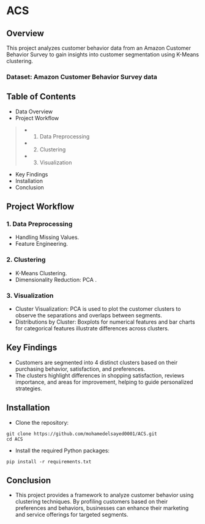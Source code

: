 # ACS
## Overview
This project analyzes customer behavior data from an Amazon Customer Behavior Survey to gain insights into customer segmentation using K-Means clustering.
### Dataset: Amazon Customer Behavior Survey data
## Table of Contents
* Data Overview
* Project Workflow
> * 1. Data Preprocessing
> * 2. Clustering
> * 3. Visualization
* Key Findings
* Installation
* Conclusion
## Project Workflow
### 1. Data Preprocessing
* Handling Missing Values.
* Feature Engineering.
### 2. Clustering
* K-Means Clustering.
* Dimensionality Reduction: PCA .
### 3. Visualization
* Cluster Visualization: PCA is used to plot the customer clusters to observe the separations and overlaps between segments.
* Distributions by Cluster: Boxplots for numerical features and bar charts for categorical features illustrate differences across clusters.
## Key Findings
* Customers are segmented into 4 distinct clusters based on their purchasing behavior, satisfaction, and preferences.
* The clusters highlight differences in shopping satisfaction, reviews importance, and areas for improvement, helping to guide personalized strategies.
## Installation
* Clone the repository:
```
git clone https://github.com/mohamedelsayed0001/ACS.git
cd ACS
```
* Install the required Python packages:
```
pip install -r requirements.txt
```
## Conclusion
* This project provides a framework to analyze customer behavior using clustering techniques. By profiling customers based on their preferences and behaviors, businesses can enhance their marketing and service offerings for targeted segments.
